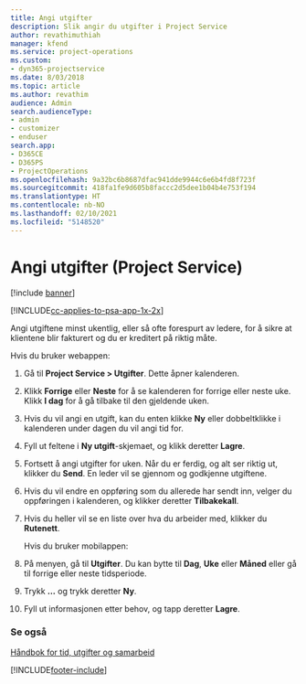 ```yaml
---
title: Angi utgifter
description: Slik angir du utgifter i Project Service
author: revathimuthiah
manager: kfend
ms.service: project-operations
ms.custom:
- dyn365-projectservice
ms.date: 8/03/2018
ms.topic: article
ms.author: revathim
audience: Admin
search.audienceType:
- admin
- customizer
- enduser
search.app:
- D365CE
- D365PS
- ProjectOperations
ms.openlocfilehash: 9a32bc6b8687dfac941dde9944c6e6b4fd8f723f
ms.sourcegitcommit: 418fa1fe9d605b8faccc2d5dee1b04b4e753f194
ms.translationtype: HT
ms.contentlocale: nb-NO
ms.lasthandoff: 02/10/2021
ms.locfileid: "5148520"
---
```

# <a name="enter-expenses-project-service"></a>Angi utgifter (Project Service)

[!include [banner](../includes/psa-now-project-operations.md)]

[!INCLUDE[cc-applies-to-psa-app-1x-2x](../includes/cc-applies-to-psa-app-1x-2x.md)]

Angi utgiftene minst ukentlig, eller så ofte forespurt av ledere, for å sikre at klientene blir fakturert og du er kreditert på riktig måte.  
  
 Hvis du bruker webappen:  
  
1. Gå til **Project Service > Utgifter**. Dette åpner kalenderen.  
  
2. Klikk **Forrige** eller **Neste** for å se kalenderen for forrige eller neste uke. Klikk **I dag** for å gå tilbake til den gjeldende uken.  
  
3. Hvis du vil angi en utgift, kan du enten klikke **Ny** eller dobbeltklikke i kalenderen under dagen du vil angi tid for.  
  
4. Fyll ut feltene i **Ny utgift**-skjemaet, og klikk deretter **Lagre**.  
  
5. Fortsett å angi utgifter for uken. Når du er ferdig, og alt ser riktig ut, klikker du **Send**. En leder vil se gjennom og godkjenne utgiftene.  
  
6. Hvis du vil endre en oppføring som du allerede har sendt inn, velger du oppføringen i kalenderen, og klikker deretter **Tilbakekall**.  
  
7. Hvis du heller vil se en liste over hva du arbeider med, klikker du **Rutenett**.  
  
   Hvis du bruker mobilappen:  
  
8. På menyen, gå til **Utgifter**.     Du kan bytte til **Dag**, **Uke** eller **Måned** eller gå til forrige eller neste tidsperiode.  
  
9. Trykk **…** og trykk deretter **Ny**.  
  
10. Fyll ut informasjonen etter behov, og tapp deretter **Lagre**.  
  
### <a name="see-also"></a>Se også  
 [Håndbok for tid, utgifter og samarbeid](../psa/time-expense-collaboration-guide.md)


[!INCLUDE[footer-include](../includes/footer-banner.md)]